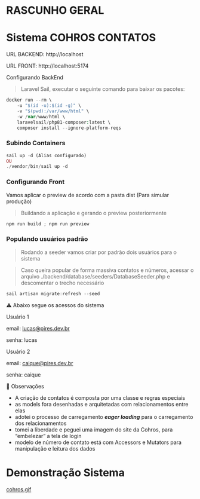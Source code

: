 # RASCUNHO GERAL

# Sistema COHROS CONTATOS

URL BACKEND: http://localhost

URL FRONT: http://localhost:5174

Configurando BackEnd 

> Laravel Sail, executar o seguinte comando para baixar os pacotes:
> 

```php
docker run --rm \
    -u "$(id -u):$(id -g)" \
    -v "$(pwd):/var/www/html" \
    -w /var/www/html \
    laravelsail/php81-composer:latest \
    composer install --ignore-platform-reqs
```

### Subindo Containers

```php
sail up -d (Alias configurado)
OU
./vendor/bin/sail up -d
```

### Configurando Front

Vamos aplicar o preview de acordo com a pasta dist (Para simular produção)

> Buildando a aplicação e gerando o preview posteriormente
> 

```powershell
npm run build ; npm run preview
```

### Populando usuários padrão

> Rodando a seeder vamos criar por padrão dois usuários para o sistema
> 

> Caso queira popular de forma massiva contatos e números, acessar o arquivo ./backend/database/seeders/DatabaseSeeder.php e descomentar o trecho necessário
> 

```powershell
sail artisan migrate:refresh --seed
```

<aside>
⚠️ Abaixo segue os acessos do sistema

</aside>

Usuário 1

email: [lucas@pires.dev.br](mailto:lucas@pires.dev.br)

senha: lucas

Usuário 2

email: [caique@pires.dev.br](mailto:caique@pires.dev.br)

senha: caique

<aside>
📢 Observações
</aside>

- A criação de contatos é composta por uma classe e regras especiais
- as models fora desenhadas e arquitetadas com relacionamentos entre elas
- adotei o processo de carregamento ***eager loading*** para o carregamento dos relacionamentos
- tomei a liberdade e peguei uma imagem do site da Cohros, para “embelezar” a tela de login
- modelo de número de contato está com Accessors e Mutators para manipulação e leitura dos dados

# Demonstração Sistema

[cohros.gif](frontend/public/cohros.gif)